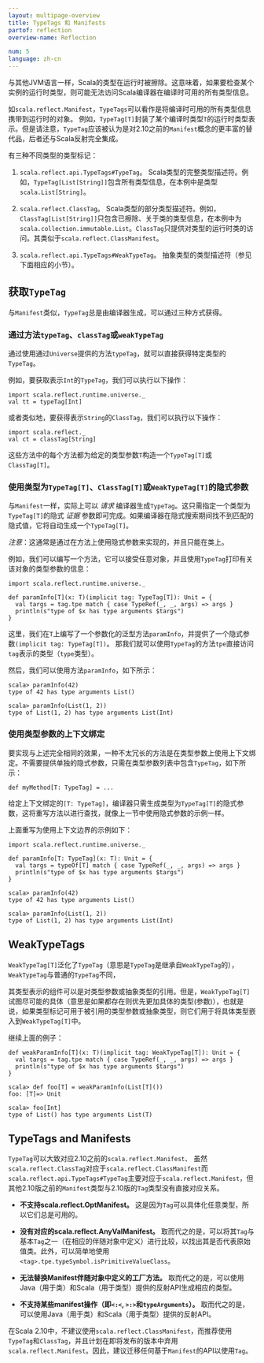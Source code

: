 ```yaml
---
layout: multipage-overview
title: TypeTags 和 Manifests
partof: reflection
overview-name: Reflection

num: 5
language: zh-cn
---
```


与其他JVM语言一样，Scala的类型在运行时被擦除。这意味着，如果要检查某个实例的运行时类型，则可能无法访问Scala编译器在编译时可用的所有类型信息。

如`scala.reflect.Manifest`，`TypeTags`可以看作是将编译时可用的所有类型信息携带到运行时的对象。
例如，`TypeTag[T]`封装了某个编译时类型`T`的运行时类型表示。但是请注意，`TypeTag`应该被认为是对2.10之前的`Manifest`概念的更丰富的替代品，后者还与Scala反射完全集成。

有三种不同类型的类型标记：

1. `scala.reflect.api.TypeTags#TypeTag`。
Scala类型的完整类型描述符。例如，`TypeTag[List[String]]`包含所有类型信息，在本例中是类型`scala.List[String]`。

2. `scala.reflect.ClassTag`。
Scala类型的部分类型描述符。例如，`ClassTag[List[String]]`只包含已擦除、关于类的类型信息，在本例中为`scala.collection.immutable.List`。`ClassTag`只提供对类型的运行时类的访问。其类似于`scala.reflect.ClassManifest`。

3. `scala.reflect.api.TypeTags#WeakTypeTag`。
抽象类型的类型描述符（参见下面相应的小节）。

## 获取`TypeTag`

与`Manifest`类似，`TypeTag`总是由编译器生成，可以通过三种方式获得。

### 通过方法`typeTag`、`classTag`或`weakTypeTag`

通过使用通过`Universe`提供的方法`typeTag`，就可以直接获得特定类型的`TypeTag`。

例如，要获取表示`Int`的`TypeTag`，我们可以执行以下操作：

    import scala.reflect.runtime.universe._
    val tt = typeTag[Int]

或者类似地，要获得表示`String`的`ClassTag`，我们可以执行以下操作：

    import scala.reflect._
    val ct = classTag[String]

这些方法中的每个方法都为给定的类型参数`T`构造一个`TypeTag[T]`或`ClassTag[T]`。

### 使用类型为`TypeTag[T]`、`ClassTag[T]`或`WeakTypeTag[T]`的隐式参数
    
与`Manifest`一样，实际上可以 _请求_ 编译器生成`TypeTag`。这只需指定一个类型为`TypeTag[T]`的隐式 _证据_ 参数即可完成。如果编译器在隐式搜索期间找不到匹配的隐式值，它将自动生成一个`TypeTag[T]`。

_注意_：这通常是通过在方法上使用隐式参数来实现的，并且只能在类上。

例如，我们可以编写一个方法，它可以接受任意对象，并且使用`TypeTag`打印有关该对象的类型参数的信息：

    import scala.reflect.runtime.universe._

    def paramInfo[T](x: T)(implicit tag: TypeTag[T]): Unit = {
      val targs = tag.tpe match { case TypeRef(_, _, args) => args }
      println(s"type of $x has type arguments $targs")
    }

这里，我们在`T`上编写了一个参数化的泛型方法`paramInfo`，并提供了一个隐式参数`(implicit tag: TypeTag[T])`。
那我们就可以使用`TypeTag`的方法`tpe`直接访问`tag`表示的类型（`type`类型）。

然后，我们可以使用方法`paramInfo`，如下所示：

    scala> paramInfo(42)
    type of 42 has type arguments List()

    scala> paramInfo(List(1, 2))
    type of List(1, 2) has type arguments List(Int)

### 使用类型参数的上下文绑定

要实现与上述完全相同的效果，一种不太冗长的方法是在类型参数上使用上下文绑定。不需要提供单独的隐式参数，只需在类型参数列表中包含`TypeTag`，如下所示：

    def myMethod[T: TypeTag] = ...

给定上下文绑定的`[T: TypeTag]`，编译器只需生成类型为`TypeTag[T]`的隐式参数，这将重写方法以进行查找，就像上一节中使用隐式参数的示例一样。

上面重写为使用上下文边界的示例如下：


    import scala.reflect.runtime.universe._

    def paramInfo[T: TypeTag](x: T): Unit = {
      val targs = typeOf[T] match { case TypeRef(_, _, args) => args }
      println(s"type of $x has type arguments $targs")
    }

    scala> paramInfo(42)
    type of 42 has type arguments List()

    scala> paramInfo(List(1, 2))
    type of List(1, 2) has type arguments List(Int)

## WeakTypeTags

`WeakTypeTag[T]`泛化了`TypeTag`（意思是`TypeTag`是继承自`WeakTypeTag`的），`WeakTypeTag`与普通的`TypeTag`不同，

其类型表示的组件可以是对类型参数或抽象类型的引用。但是，`WeakTypeTag[T]`试图尽可能的具体（意思是如果都存在则优先更加具体的类型(参数)），也就是说，如果类型标记可用于被引用的类型参数或抽象类型，则它们用于将具体类型嵌入到`WeakTypeTag[T]`中。

继续上面的例子：

    def weakParamInfo[T](x: T)(implicit tag: WeakTypeTag[T]): Unit = {
      val targs = tag.tpe match { case TypeRef(_, _, args) => args }
      println(s"type of $x has type arguments $targs")
    }

    scala> def foo[T] = weakParamInfo(List[T]())
    foo: [T]=> Unit

    scala> foo[Int]
    type of List() has type arguments List(T)

## TypeTags and Manifests

`TypeTag`可以大致对应2.10之前的`scala.reflect.Manifest`、 虽然`scala.reflect.ClassTag`对应于`scala.reflect.ClassManifest`而`scala.reflect.api.TypeTags#TypeTag`主要对应于`scala.reflect.Manifest`，但其他2.10版之前的`Manifest`类型与2.10版的`Tag`类型没有直接对应关系。

- **不支持scala.reflect.OptManifest。**
这是因为`Tag`可以具体化任意类型，所以它们总是可用的。

- **没有对应的scala.reflect.AnyValManifest。**
取而代之的是，可以将其`Tag`与基本`Tag`之一（在相应的伴随对象中定义）进行比较，以找出其是否代表原始值类。此外，可以简单地使用`<tag>.tpe.typeSymbol.isPrimitiveValueClass`。

- **无法替换Manifest伴随对象中定义的工厂方法。**
取而代之的是，可以使用Java（用于类）和Scala（用于类型）提供的反射API生成相应的类型。

- **不支持某些manifest操作（即`<:<`, `>:>`和`typeArguments`）。**
取而代之的是，可以使用Java（用于类）和Scala（用于类型）提供的反射API。

在Scala 2.10中，不建议使用`scala.reflect.ClassManifest`，而推荐使用`TypeTag`和`ClassTag`，并且计划在即将发布的版本中弃用`scala.reflect.Manifest`。因此，建议迁移任何基于`Manifest`的API以使用`Tag`。
